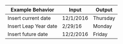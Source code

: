 | Example Behavior      | Input     | Output   |
|-----------------------|-----------|----------|
| Insert current date   | 12/1/2016 | Thursday |
| Insert Leap Year date | 2/29/16   | Monday   |
| Insert future date    | 12/2/2016 | Friday   |
